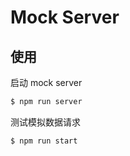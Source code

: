 #   Mock Server

## 使用

启动 mock server

```bash
$ npm run server
```

测试模拟数据请求

```bash
$ npm run start
```
